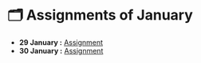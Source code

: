 # 🗂️ Assignments of January

- **29 January :** [Assignment](29%20Jan)
- **30 January :** [Assignment](30%20Jan)
